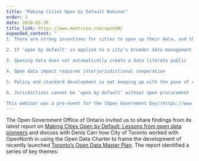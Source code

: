 ```yaml
---
title: "Making Cities Open by Default Webinar"
order: 3
date: 2018-03-26
title_link: https://www.meetview.com/openON/
expanded_content: "
1. There are strong incentives for cities to open up their data, and the Charter can help them to do this

2. If 'open by default' is applied to a city’s broader data management systems it can allow better internal data sharing, as well as improving access to information for citizens

3. Opening data does not automatically create a data literate public

4. Open data impact requires interjurisdictional cooperation

5. Policy and standard development is not keeping up with the pace of change

6. Jurisdictions cannot be 'open by default' without open procurement

This webinar was a pre-event for the [Open Government Day](https://www.ontario.ca/page/open-government) event on March 26th organized by the Open Government Office of Ontario. [Check out the agenda](https://www.ontario.ca/page/open-government) and watch the [video here](https://www.meetview.com/openON/). [Download the slides here](https://drive.google.com/open?id=1jgzwbwpxTF82J3v1GOSy4cS9Y8A2eeUC)."
---
```

The Open Government Office of Ontario invited us to share findings from its latest report on [Making Cities Open by Default: Lessons from open data pioneers](https://drive.google.com/file/u/1/d/1zXN4IX5GKJ3tbmIYRRwf_Dz1oIs-QZLM/view?usp=drive_web "Making Cities Open by Default report") and discuss with Denis Carr how City of Toronto worked with OpenNorth in using the Open Data Charter to frame the development of recently launched [Toronto’s Open Data Master Plan](https://www.opennorth.ca/impact#1 "Toronto Open Data Master Plan project"). The report identified a series of key themes:
